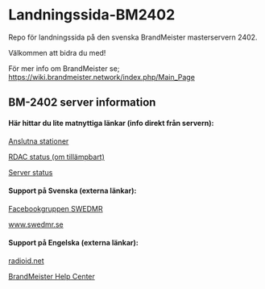 # Landningssida-BM2402
 Repo för landningssida på den svenska BrandMeister masterservern 2402.

 Välkommen att bidra du med!

 För mer info om BrandMeister se; https://wiki.brandmeister.network/index.php/Main_Page

<h2>BM-2402 server information</h2>
<h4><p>Här hittar du lite matnyttiga länkar (info direkt från servern):</p></h4>
<a href="http://bm2402.dmrsweden.se/status/list.htm">Anslutna stationer</a><p>
<a href="http://bm2402.dmrsweden.se/status/monitor.htm">RDAC status (om tillämpbart)</a></p><p>
<a href="http://bm2402.dmrsweden.se/status/status.htm">Server status</a>
<h4><p>Support på Svenska (externa länkar):</p></h4>
<a href="https://www.facebook.com/groups/678641648819659">Facebookgruppen SWEDMR</a><p>
<a href="https://swedmr.se/">www.swedmr.se</a><p>
<h4><p>Support på Engelska (externa länkar):</p></h4>	
<a href="https://radioid.net/">radioid.net</a><p>		
<a href="https://support.brandmeister.network/servicedesk/customer/user/login?destination=portals">BrandMeister Help Center</a><p>


